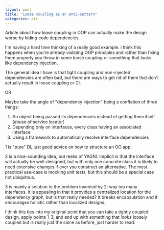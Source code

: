 ```yaml
---
layout: post
title: "Loose coupling as an anti-pattern"
categories: etc
---
```


Article about how loose coupling in OOP can actually make the design worse by
hiding code dependencies.

I'm having a hard time thinking of  a really good example. I think this happens
when you're already violating OOP principles and rather than fixing them
properly you throw in some loose coupling or something that looks like
dependency injection.

The general idea I have is that tight coupling and non-injected dependencies are
often bad, but there are ways to get rid of them that don't actually result in
loose coupling or DI.

OR

Maybe take the angle of "dependency injection" being a conflation of three things:

1. An object being passed its dependencies instead of getting them itself (abuse
   of service locator)
2. Depending only on interfaces, every class having an associated interface
3. Using a framework to automatically resolve interface dependencies

1 is "pure" DI, just good advice on how to structure an OO app.

2 is a nice-sounding idea, but reeks of YAGNI. Implicit is that the interface
will actually be well-designed, but with only one concrete class it is likely to
need extensive changes if ever you construct an alternative. The most practical
use-case is mocking unit tests, but this should be a special case not
ubiquitous.

3 is mainly a solution to the problem invented by 2: way too many interfaces. It
is appealing in that it provides a centralized location for the dependency
graph, but is that really needed? It breaks encapsulation and it encourages
holistic rather than localized designs.

I think this ties into my original point that you can take a tightly coupled
design, apply points 1-3, and end up with something that _looks_ loosely coupled
but is really just the same as before, just harder to read.
